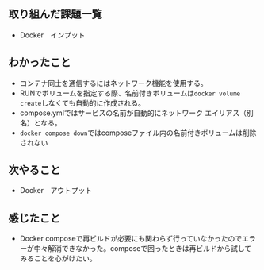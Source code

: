 ## 取り組んだ課題一覧 
- Docker　インプット
## わかったこと
- コンテナ同士を通信するにはネットワーク機能を使用する。
- RUNでボリュームを指定する際、名前付きボリュームは`docker volume create`しなくても自動的に作成される。
- compose.ymlではサービスの名前が自動的にネットワーク エイリアス（別名）となる。
 - `docker compose down`ではcomposeファイル内の名前付きボリュームは削除されない
## 次やること  
- Docker　アウトプット
## 感じたこと 
- Docker composeで再ビルドが必要にも関わらず行っていなかったのでエラーが中々解消できなかった。composeで困ったときは再ビルドから試してみることを心がけたい。